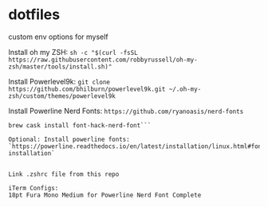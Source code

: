 # dotfiles
custom env options for myself

Install oh my ZSH:
`sh -c "$(curl -fsSL https://raw.githubusercontent.com/robbyrussell/oh-my-zsh/master/tools/install.sh)"`

Install Powerlevel9k:
`git clone https://github.com/bhilburn/powerlevel9k.git ~/.oh-my-zsh/custom/themes/powerlevel9k`

Install Powerline Nerd Fonts:
`https://github.com/ryanoasis/nerd-fonts`
```brew tap caskroom/fonts
brew cask install font-hack-nerd-font```

Optional: Install powerline fonts:
`https://powerline.readthedocs.io/en/latest/installation/linux.html#fonts-installation`


Link .zshrc file from this repo

iTerm Configs:
18pt Fura Mono Medium for Powerline Nerd Font Complete

